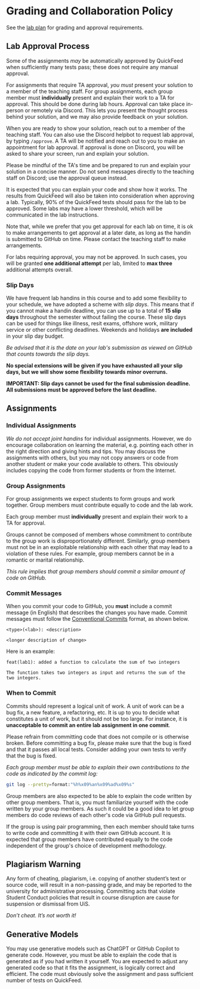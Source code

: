 # Grading and Collaboration Policy

See the [lab plan](lab-plan.md) for grading and approval requirements.

## Lab Approval Process

Some of the assignments _may_ be automatically approved by QuickFeed when sufficiently many tests pass; these does not require any manual approval.

For assignments that require TA approval, _you must_ present your solution to a member of the teaching staff.
For group assignments, each group member must **individually** present and explain their work to a TA for approval.
This should be done during lab hours.
Approval can take place in-person or remotely via Discord.
This lets you present the thought process behind your solution, and we may also provide feedback on your solution.

When you are ready to show your solution, reach out to a member of the teaching staff.
You can also use the Discord helpbot to request lab approval, by typing `/approve`.
A TA will be notified and reach out to you to make an appointment for lab approval.
If approval is done on Discord, you will be asked to share your screen, run and explain your solution.

Please be mindful of the TA's time and be prepared to run and explain your solution in a concise manner.
Do not send messages directly to the teaching staff on Discord; use the approval queue instead.

It is expected that you can explain your code and show how it works.
The results from QuickFeed will also be taken into consideration when approving a lab.
Typically, 90% of the QuickFeed tests should pass for the lab to be approved.
Some labs may have a lower threshold, which will be communicated in the lab instructions.

Note that, while we prefer that you get approval for each lab on time, it is ok to make arrangements to get approval at a later date, as long as the handin is submitted to GitHub on time.
Please contact the teaching staff to make arrangements.

For labs requiring approval, you may not be approved.
In such cases, you will be granted **one additional attempt** per lab, limited to **max three** additional attempts overall.

### Slip Days

We have frequent lab handins in this course and to add some flexibility to your schedule, we have adopted a scheme with _slip days_.
This means that if you cannot make a handin deadline, you can use up to a total of **15 slip days** throughout the semester without failing the course.
These slip days can be used for things like illness, resit exams, offshore work, military service or other conflicting deadlines.
Weekends and holidays **are included** in your slip day budget.

_Be advised that it is the date on your lab's submission as viewed on GitHub that counts towards the slip days._

**No special extensions will be given if you have exhausted all your slip days, but we will show some flexibility towards minor overruns.**

**IMPORTANT: Slip days cannot be used for the final submission deadline. All submissions must be approved before the last deadline.**

## Assignments

### Individual Assignments

_We do not accept joint handins_ for individual assignments.
However, we do encourage collaboration on learning the material, e.g. pointing each other in the right direction and giving hints and tips.
You may discuss the assignments with others, but you may not copy answers or code from another student or make your code available to others.
This obviously includes copying the code from former students or from the Internet.

### Group Assignments

For group assignments we expect students to form groups and work together.
Group members must contribute equally to code and the lab work.

Each group member must **individually** present and explain their work to a TA for approval.

Groups cannot be composed of members whose commitment to contribute to the group work is disproportionately different.
Similarly, group members must not be in an exploitable relationship with each other that may lead to a violation of these rules.
For example, group members cannot be in a romantic or marital relationship.

_This rule implies that group members should commit a similar amount of code on GitHub._

### Commit Messages

When you commit your code to GitHub, you **must** include a commit message (in English) that describes the changes you have made.
Commit messages must follow the [Conventional Commits](https://www.conventionalcommits.org/en/v1.0.0/) format, as shown below.

```log
<type>(<lab>): <description>

<longer description of change>
```

Here is an example:

```log
feat(lab1): added a function to calculate the sum of two integers

The function takes two integers as input and returns the sum of the two integers.
```

### When to Commit

Commits should represent a logical unit of work.
A unit of work can be a bug fix, a new feature, a refactoring, etc.
It is up to you to decide what constitutes a unit of work, but it should not be too large.
For instance, it is **unacceptable to commit an entire lab assignment in one commit**.

Please refrain from committing code that does not compile or is otherwise broken.
Before committing a bug fix, please make sure that the bug is fixed and that it passes all local tests.
Consider adding your own tests to verify that the bug is fixed.

_Each group member must be able to explain their own contributions to the code as indicated by the commit log:_

```sh
git log --pretty=format:"%h%x09%an%x09%ad%x09%s"
```

Group members are also expected to be able to explain the code written by other group members.
That is, you must familiarize yourself with the code written by your group members.
As such it could be a good idea to let group members do code reviews of each other's code via GitHub pull requests.

If the group is using pair programming, then each member should take turns to write code and committing it with their own GitHub account.
It is expected that group members have contributed equally to the code independent of the group's choice of development methodology.

## Plagiarism Warning

Any form of cheating, plagiarism, i.e. copying of another student’s text or source code, will result in a non-passing grade, and may be reported to the university for administrative processing.
Committing acts that violate Student Conduct policies that result in course disruption are cause for suspension or dismissal from UiS.

_Don’t cheat. It’s not worth it!_

## Generative Models

You may use generative models such as ChatGPT or GitHub Copilot to generate code.
However, you must be able to explain the code that is generated as if you had written it yourself.
You are expected to adjust any generated code so that it fits the assignment, is logically correct and efficient.
The code must obviously solve the assignment and pass sufficient number of tests on QuickFeed.
